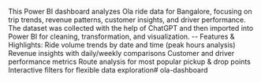 This Power BI dashboard analyzes Ola ride data for Bangalore, focusing on trip trends, revenue patterns, customer insights, and driver performance. The dataset was collected with the help of ChatGPT and then imported into Power BI for cleaning, transformation, and visualization.
-- Features & Highlights:
Ride volume trends by date and time (peak hours analysis)
Revenue insights with daily/weekly comparisons
Customer and driver performance metrics
Route analysis for most popular pickup & drop points
Interactive filters for flexible data exploration# ola-dashboard

